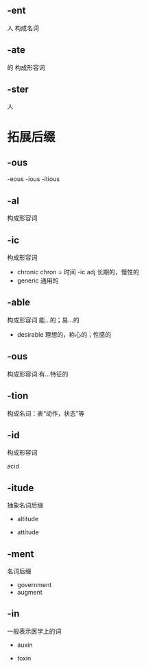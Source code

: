 ## -ent 

人 构成名词

## -ate 

的 构成形容词

## -ster 

人

# 拓展后缀

## -ous

-eous
-ious
-itious

## -al
构成形容词

## -ic
构成形容词

* chronic chron = 时间  -ic adj 长期的，慢性的
* generic 通用的

## -able 
构成形容词 能...的；易...的

* desirable 理想的，称心的；性感的

## -ous
构成形容词:有...特征的

## -tion 
构成名词：表“动作，状态”等

## -id
构成形容词

acid

## -itude
抽象名词后缀

* altitude 

* attitude


## -ment
名词后缀

* government
* augment


## -in 
一般表示医学上的词

* auxin

* toxin
